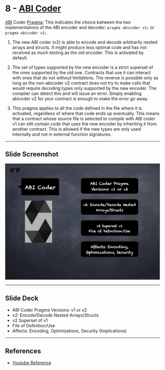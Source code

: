 # 8 - [ABI Coder](ABI%20Coder.md)
[ABI](../1.%20Ethereum101/ABI.md) Coder [Pragma](Pragma.md): This indicates the choice between the two implementations of the ABI encoder and decoder: `pragma abicoder v1;` or `pragma abicoder v2;`

1. The new ABI coder (v2) is able to encode and decode arbitrarily nested arrays and structs. It might produce less optimal code and has not received as much testing as the old encoder. This is activated by default.
    
2. The set of types supported by the new encoder is a strict superset of the ones supported by the old one. Contracts that use it can interact with ones that do not without limitations. The reverse is possible only as long as the non-abicoder v2 contract does not try to make calls that would require decoding types only supported by the new encoder. The compiler can detect this and will issue an error. Simply enabling abicoder v2 for your contract is enough to make the error go away.
    
3. This pragma applies to all the code defined in the file where it is activated, regardless of where that code ends up eventually. This means that a contract whose source file is selected to compile with ABI coder v1 can still contain code that uses the new encoder by inheriting it from another contract. This is allowed if the new types are only used internally and not in external function signatures.

___
## Slide Screenshot
![008.jpg](../../images/2.%20Solidity%20101/008.jpg)
___
## Slide Deck
- ABI Coder Pragma Versions: v1 or v2
- v2: Encode/Decode Nested Arrays/Structs
- v2 Superset of v1
- File of Definition/Use
- Affects: Encoding, Optimizations, Security (Implications)
___
## References
- [Youtube Reference](https://youtu.be/5eLqFac5Tkg?t=868)


